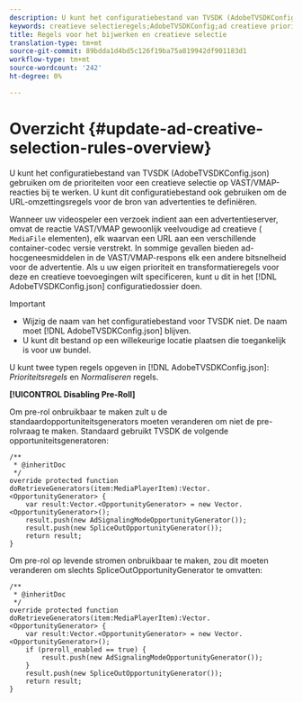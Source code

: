 ```yaml
---
description: U kunt het configuratiebestand van TVSDK (AdobeTVSDKConfig.json) gebruiken om de prioriteiten voor een creatieve selectie op VAST/VMAP-reacties bij te werken. U kunt dit configuratiebestand ook gebruiken om de URL-omzettingsregels voor de bron van advertenties te definiëren.
keywords: creatieve selectieregels;AdobeTVSDKConfig;ad creatieve prioriteiten;transformatieregels
title: Regels voor het bijwerken en creatieve selectie
translation-type: tm+mt
source-git-commit: 89bdda1d4bd5c126f19ba75a819942df901183d1
workflow-type: tm+mt
source-wordcount: '242'
ht-degree: 0%

---
```



# Overzicht {#update-ad-creative-selection-rules-overview}

U kunt het configuratiebestand van TVSDK (AdobeTVSDKConfig.json) gebruiken om de prioriteiten voor een creatieve selectie op VAST/VMAP-reacties bij te werken. U kunt dit configuratiebestand ook gebruiken om de URL-omzettingsregels voor de bron van advertenties te definiëren.

Wanneer uw videospeler een verzoek indient aan een advertentieserver, omvat de reactie VAST/VMAP gewoonlijk veelvoudige ad creatieve ( `MediaFile` elementen), elk waarvan een URL aan een verschillende container-codec versie verstrekt. In sommige gevallen bieden ad-hocgeneesmiddelen in de VAST/VMAP-respons elk een andere bitsnelheid voor de advertentie. Als u uw eigen prioriteit en transformatieregels voor deze en creatieve toevoegingen wilt specificeren, kunt u dit in het [!DNL AdobeTVSDKConfig.json] configuratiedossier doen.

>[!IMPORTANT]
>
>* Wijzig de naam van het configuratiebestand voor TVSDK niet. De naam moet [!DNL AdobeTVSDKConfig.json] blijven.
>* U kunt dit bestand op een willekeurige locatie plaatsen die toegankelijk is voor uw bundel.

>



U kunt twee typen regels opgeven in [!DNL AdobeTVSDKConfig.json]: *Prioriteitsregels* en *Normaliseren* regels.

**[!UICONTROL Disabling Pre-Roll]**

Om pre-rol onbruikbaar te maken zult u de standaardopportuniteitsgenerators moeten veranderen om niet de pre-rolvraag te maken. Standaard gebruikt TVSDK de volgende opportuniteitsgeneratoren:

```
/** 
 * @inheritDoc 
 */ 
override protected function doRetrieveGenerators(item:MediaPlayerItem):Vector.<OpportunityGenerator> { 
    var result:Vector.<OpportunityGenerator> = new Vector.<OpportunityGenerator>(); 
    result.push(new AdSignalingModeOpportunityGenerator()); 
    result.push(new SpliceOutOpportunityGenerator()); 
    return result; 
} 
```

Om pre-rol op levende stromen onbruikbaar te maken, zou dit moeten veranderen om slechts SpliceOutOpportunityGenerator te omvatten:

```
/** 
 * @inheritDoc 
 */ 
override protected function doRetrieveGenerators(item:MediaPlayerItem):Vector.<OpportunityGenerator> { 
    var result:Vector.<OpportunityGenerator> = new Vector.<OpportunityGenerator>(); 
    if (preroll_enabled == true) { 
        result.push(new AdSignalingModeOpportunityGenerator()); 
    } 
    result.push(new SpliceOutOpportunityGenerator()); 
    return result; 
}
```

